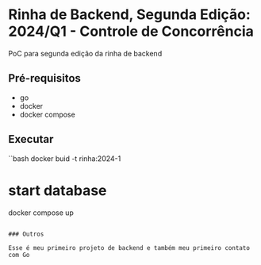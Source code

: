 # Rinha de Backend, Segunda Edição: 2024/Q1 - Controle de Concorrência

PoC para segunda edição da rinha de backend

## Pré-requisitos

- go
- docker
- docker compose

## Executar

``bash
docker buid -t rinha:2024-1
# start database
docker compose up
```

### Outros

Esse é meu primeiro projeto de backend e também meu primeiro contato com Go
